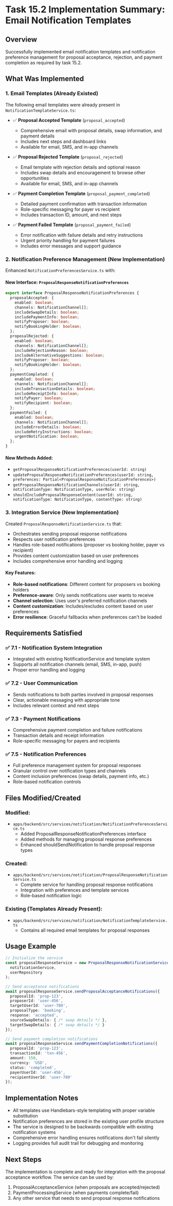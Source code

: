 # Task 15.2 Implementation Summary: Email Notification Templates

## Overview
Successfully implemented email notification templates and notification preference management for proposal acceptance, rejection, and payment completion as required by task 15.2.

## What Was Implemented

### 1. Email Templates (Already Existed)
The following email templates were already present in `NotificationTemplateService.ts`:
- ✅ **Proposal Accepted Template** (`proposal_accepted`)
  - Comprehensive email with proposal details, swap information, and payment details
  - Includes next steps and dashboard links
  - Available for email, SMS, and in-app channels

- ✅ **Proposal Rejected Template** (`proposal_rejected`) 
  - Email template with rejection details and optional reason
  - Includes swap details and encouragement to browse other opportunities
  - Available for email, SMS, and in-app channels

- ✅ **Payment Completion Template** (`proposal_payment_completed`)
  - Detailed payment confirmation with transaction information
  - Role-specific messaging for payer vs recipient
  - Includes transaction ID, amount, and next steps

- ✅ **Payment Failed Template** (`proposal_payment_failed`)
  - Error notification with failure details and retry instructions
  - Urgent priority handling for payment failures
  - Includes error messages and support guidance

### 2. Notification Preference Management (New Implementation)
Enhanced `NotificationPreferencesService.ts` with:

#### New Interface: `ProposalResponseNotificationPreferences`
```typescript
export interface ProposalResponseNotificationPreferences {
  proposalAccepted: {
    enabled: boolean;
    channels: NotificationChannel[];
    includeSwapDetails: boolean;
    includePaymentInfo: boolean;
    notifyProposer: boolean;
    notifyBookingHolder: boolean;
  };
  proposalRejected: {
    enabled: boolean;
    channels: NotificationChannel[];
    includeRejectionReason: boolean;
    includeAlternativeSuggestions: boolean;
    notifyProposer: boolean;
    notifyBookingHolder: boolean;
  };
  paymentCompleted: {
    enabled: boolean;
    channels: NotificationChannel[];
    includeTransactionDetails: boolean;
    includeReceiptInfo: boolean;
    notifyPayer: boolean;
    notifyRecipient: boolean;
  };
  paymentFailed: {
    enabled: boolean;
    channels: NotificationChannel[];
    includeErrorDetails: boolean;
    includeRetryInstructions: boolean;
    urgentNotification: boolean;
  };
}
```

#### New Methods Added:
- `getProposalResponseNotificationPreferences(userId: string)`
- `updateProposalResponseNotificationPreferences(userId: string, preferences: Partial<ProposalResponseNotificationPreferences>)`
- `getProposalResponseNotificationChannels(userId: string, notificationType: NotificationType, userRole: string)`
- `shouldIncludeProposalResponseContent(userId: string, notificationType: NotificationType, contentType: string)`

### 3. Integration Service (New Implementation)
Created `ProposalResponseNotificationService.ts` that:
- Orchestrates sending proposal response notifications
- Respects user notification preferences
- Handles role-based notifications (proposer vs booking holder, payer vs recipient)
- Provides content customization based on user preferences
- Includes comprehensive error handling and logging

#### Key Features:
- **Role-based notifications**: Different content for proposers vs booking holders
- **Preference-aware**: Only sends notifications user wants to receive
- **Channel selection**: Uses user's preferred notification channels
- **Content customization**: Includes/excludes content based on user preferences
- **Error resilience**: Graceful fallbacks when preferences can't be loaded

## Requirements Satisfied

### ✅ 7.1 - Notification System Integration
- Integrated with existing NotificationService and template system
- Supports all notification channels (email, SMS, in-app, push)
- Proper error handling and logging

### ✅ 7.2 - User Communication
- Sends notifications to both parties involved in proposal responses
- Clear, actionable messaging with appropriate tone
- Includes relevant context and next steps

### ✅ 7.3 - Payment Notifications
- Comprehensive payment completion and failure notifications
- Transaction details and receipt information
- Role-specific messaging for payers and recipients

### ✅ 7.5 - Notification Preferences
- Full preference management system for proposal responses
- Granular control over notification types and channels
- Content inclusion preferences (swap details, payment info, etc.)
- Role-based notification controls

## Files Modified/Created

### Modified:
- `apps/backend/src/services/notification/NotificationPreferencesService.ts`
  - Added ProposalResponseNotificationPreferences interface
  - Added methods for managing proposal response preferences
  - Enhanced shouldSendNotification to handle proposal response types

### Created:
- `apps/backend/src/services/notification/ProposalResponseNotificationService.ts`
  - Complete service for handling proposal response notifications
  - Integration with preferences and template services
  - Role-based notification logic

### Existing (Templates Already Present):
- `apps/backend/src/services/notification/NotificationTemplateService.ts`
  - Contains all required email templates for proposal responses

## Usage Example

```typescript
// Initialize the service
const proposalResponseService = new ProposalResponseNotificationService(
  notificationService,
  userRepository
);

// Send acceptance notifications
await proposalResponseService.sendProposalAcceptanceNotifications({
  proposalId: 'prop-123',
  proposerId: 'user-456',
  targetUserId: 'user-789',
  proposalType: 'booking',
  response: 'accepted',
  sourceSwapDetails: { /* swap details */ },
  targetSwapDetails: { /* swap details */ }
});

// Send payment completion notifications
await proposalResponseService.sendPaymentCompletionNotifications({
  proposalId: 'prop-123',
  transactionId: 'txn-456',
  amount: 150,
  currency: 'USD',
  status: 'completed',
  payerUserId: 'user-456',
  recipientUserId: 'user-789'
});
```

## Implementation Notes

- All templates use Handlebars-style templating with proper variable substitution
- Notification preferences are stored in the existing user profile structure
- The service is designed to be backwards compatible with existing notification systems
- Comprehensive error handling ensures notifications don't fail silently
- Logging provides full audit trail for debugging and monitoring

## Next Steps

The implementation is complete and ready for integration with the proposal acceptance workflow. The service can be used by:
1. ProposalAcceptanceService (when proposals are accepted/rejected)
2. PaymentProcessingService (when payments complete/fail)
3. Any other service that needs to send proposal response notifications